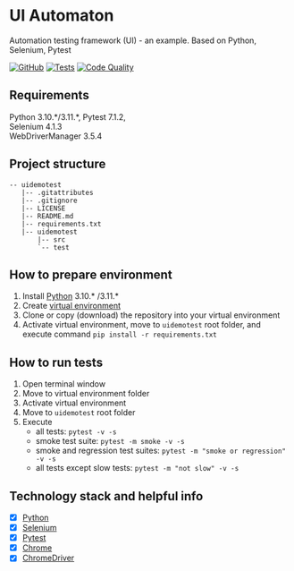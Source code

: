 # UI Automaton
Automation testing framework (UI) - an example. Based on Python, Selenium, Pytest

[![GitHub](https://img.shields.io/github/license/mashape/apistatus.svg)](https://github.com/Stan575/uidemotest/blob/master/LICENSE)
[![Tests](https://github.com/Stan575/uidemotest/actions/workflows/ci.yml/badge.svg?branch=main)](https://github.com/Stan575/uidemotest/blob/main/.github/workflows/ci.yml)
[![Code Quality](https://img.shields.io/badge/code%20quality-A-brightgreen)]()

## Requirements
Python 3.10.\*/3.11.\*, Pytest 7.1.2, <br>
Selenium 4.1.3 <br>
WebDriverManager 3.5.4 <br>

## Project structure
```text
-- uidemotest
   |-- .gitattributes
   |-- .gitignore
   |-- LICENSE
   |-- README.md
   |-- requirements.txt
   |-- uidemotest
       |-- src
       `-- test
```

## How to prepare environment
1) Install [Python](https://www.python.org/downloads/) 3.10.* /3.11.*
2) Create [virtual environment](https://docs.python.org/3/library/venv.html)
3) Clone or copy (download) the repository into your virtual environment
4) Activate virtual environment, move to `uidemotest` root folder, and execute command `pip install -r requirements.txt`

## How to run tests
1) Open terminal window
2) Move to virtual environment folder
3) Activate virtual environment
4) Move to `uidemotest` root folder
5) Execute 
    - all tests: `pytest -v -s`
    - smoke test suite: `pytest -m smoke -v -s`
    - smoke and regression test suites: `pytest -m "smoke or regression" -v -s`
    - all tests except slow tests: `pytest -m "not slow" -v -s`

## Technology stack and helpful info
- [x] [Python](https://docs.python.org/3.10/)
- [x] [Selenium](https://www.selenium.dev/documentation/)
- [x] [Pytest](https://docs.pytest.org/en/7.1.x/contents.html)
- [x] [Chrome](https://www.google.com/chrome/downloads/)
- [x] [ChromeDriver](https://chromedriver.chromium.org/downloads) <br>
